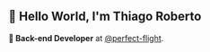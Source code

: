 ## :wave: Hello World, I'm Thiago Roberto
**:office: Back-end Developer** at [@perfect-flight](https://github.com/perfect-flight).
